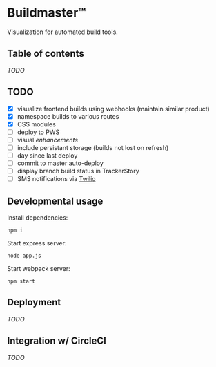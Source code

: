 # Buildmaster™

Visualization for automated build tools.

## Table of contents

_TODO_

## TODO

- [x] visualize frontend builds using webhooks (maintain similar product)
- [x] namespace builds to various routes
- [x] CSS modules
- [ ] deploy to PWS
- [ ] visual _enhancements_
- [ ] include persistant storage (builds not lost on refresh)
- [ ] day since last deploy
- [ ] commit to master auto-deploy
- [ ] display branch build status in TrackerStory
- [ ] SMS notifications via [Twilio](https://www.twilio.com/)

## Developmental usage

Install dependencies:

```
npm i
```

Start express server:

```
node app.js
```

Start webpack server:

```
npm start
```

## Deployment

_TODO_

## Integration w/ CircleCI

_TODO_
